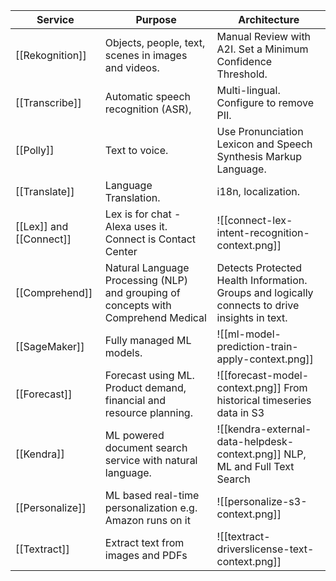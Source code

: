 | Service                 | Purpose                                                                            | Architecture                                                                                   |
| ----------------------- | ---------------------------------------------------------------------------------- | ---------------------------------------------------------------------------------------------- |
| [[Rekognition]]         | Objects, people, text, scenes in images and videos.                                | Manual Review with A2I. Set a Minimum Confidence Threshold.                                     |
| [[Transcribe]]          | Automatic speech recognition (ASR),                                                | Multi-lingual. Configure to remove PII.                                                        |
| [[Polly]]               | Text to voice.                                                                     | Use Pronunciation Lexicon and Speech Synthesis Markup Language.                                |
| [[Translate]]           | Language Translation.                                                              | i18n, localization.                                                                            |
| [[Lex]] and [[Connect]] | Lex is for chat - Alexa uses it. Connect is Contact Center                         | ![[connect-lex-intent-recognition-context.png]]                                                           |
| [[Comprehend]]          | Natural Language Processing (NLP) and grouping of concepts with Comprehend Medical | Detects Protected Health Information. Groups and logically connects to drive insights in text. |
| [[SageMaker]]           | Fully managed ML models.                                                           | ![[ml-model-prediction-train-apply-context.png]]                                                           |
| [[Forecast]]            | Forecast using ML. Product demand, financial and resource planning.                | ![[forecast-model-context.png]] From historical timeseries data in S3                     |
| [[Kendra]]              | ML powered document search service with natural language.                          | ![[kendra-external-data-helpdesk-context.png]] NLP, ML and Full Text Search                              |
| [[Personalize]]         | ML based real-time personalization e.g. Amazon runs on it                          | ![[personalize-s3-context.png]]                                                           |
| [[Textract]]            | Extract text from images and PDFs                                                  | ![[textract-driverslicense-text-context.png]]                                                                                               |
